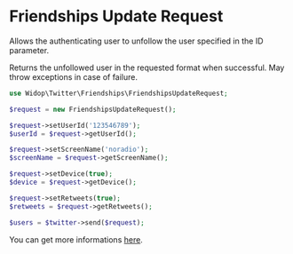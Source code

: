 # Friendships Update Request

Allows the authenticating user to unfollow the user specified in the ID parameter.

Returns the unfollowed user in the requested format when successful.
May throw exceptions in case of failure.

``` php
use Widop\Twitter\Friendships\FriendshipsUpdateRequest;

$request = new FriendshipsUpdateRequest();

$request->setUserId('123546789');
$userId = $request->getUserId();

$request->setScreenName('noradio');
$screenName = $request->getScreenName();

$request->setDevice(true);
$device = $request->getDevice();

$request->setRetweets(true);
$retweets = $request->getRetweets();

$users = $twitter->send($request);
```

You can get more informations [here](https://dev.twitter.com/docs/api/1.1/post/friendships/update).
